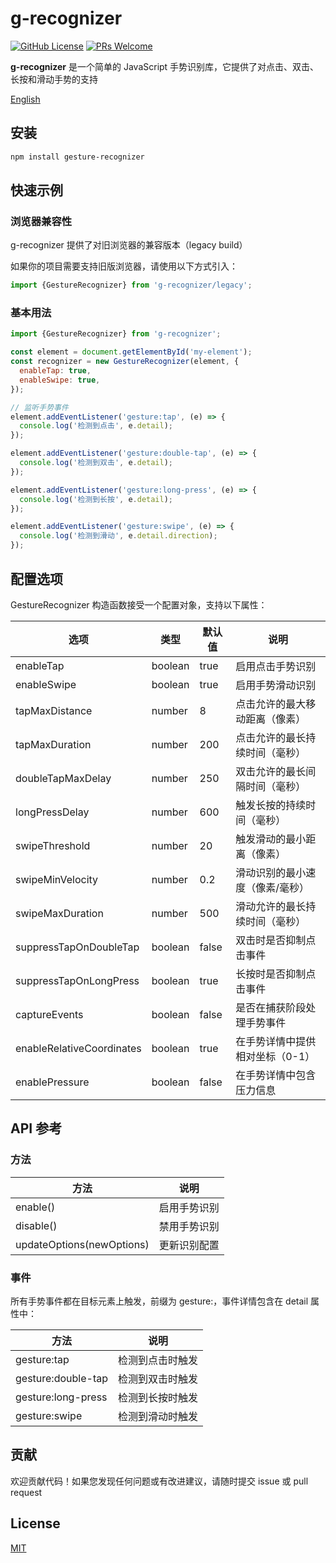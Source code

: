 # g-recognizer

[![GitHub License](https://img.shields.io/github/license/dafengzhen/g-recognizer?color=blue)](https://github.com/dafengzhen/evflow)
[![PRs Welcome](https://img.shields.io/badge/PRs-welcome-brightgreen.svg)](https://github.com/dafengzhen/g-recognizer/pulls)

**g-recognizer** 是一个简单的 JavaScript 手势识别库，它提供了对点击、双击、长按和滑动手势的支持

[English](./README.md)

## 安装

```bash
npm install gesture-recognizer
```

## 快速示例

### 浏览器兼容性

g-recognizer 提供了对旧浏览器的兼容版本（legacy build）

如果你的项目需要支持旧版浏览器，请使用以下方式引入：

```javascript
import {GestureRecognizer} from 'g-recognizer/legacy';
```

### 基本用法

```javascript
import {GestureRecognizer} from 'g-recognizer';

const element = document.getElementById('my-element');
const recognizer = new GestureRecognizer(element, {
  enableTap: true,
  enableSwipe: true,
});

// 监听手势事件
element.addEventListener('gesture:tap', (e) => {
  console.log('检测到点击', e.detail);
});

element.addEventListener('gesture:double-tap', (e) => {
  console.log('检测到双击', e.detail);
});

element.addEventListener('gesture:long-press', (e) => {
  console.log('检测到长按', e.detail);
});

element.addEventListener('gesture:swipe', (e) => {
  console.log('检测到滑动', e.detail.direction);
});
```

## 配置选项

GestureRecognizer 构造函数接受一个配置对象，支持以下属性：

| 选项                        | 类型      | 默认值   | 说明                |
|---------------------------|---------|-------|-------------------|
| enableTap                 | boolean | true  | 启用点击手势识别          |
| enableSwipe               | boolean | true  | 启用手势滑动识别          |
| tapMaxDistance            | number  | 8     | 点击允许的最大移动距离（像素）   |
| tapMaxDuration            | number  | 200   | 点击允许的最长持续时间（毫秒）   |
| doubleTapMaxDelay         | number  | 250   | 双击允许的最长间隔时间（毫秒）   |
| longPressDelay            | number  | 600   | 触发长按的持续时间（毫秒）     |
| swipeThreshold            | number  | 20    | 触发滑动的最小距离（像素）     |
| swipeMinVelocity          | number  | 0.2   | 滑动识别的最小速度（像素/毫秒）  |
| swipeMaxDuration          | number  | 500   | 滑动允许的最长持续时间（毫秒）   |
| suppressTapOnDoubleTap    | boolean | false | 双击时是否抑制点击事件       |
| suppressTapOnLongPress    | boolean | true  | 长按时是否抑制点击事件       |
| captureEvents             | boolean | false | 是否在捕获阶段处理手势事件     |
| enableRelativeCoordinates | boolean | true  | 在手势详情中提供相对坐标（0-1） |
| enablePressure            | boolean | false | 在手势详情中包含压力信息      |

## API 参考

### 方法

| 方法                         | 说明     | 
|----------------------------|--------|
| enable()                   | 启用手势识别 | 
| disable()                  | 禁用手势识别 | 
| updateOptions(newOptions)	 | 更新识别配置 | 

### 事件

所有手势事件都在目标元素上触发，前缀为 gesture:，事件详情包含在 detail 属性中：

| 方法                  | 说明        | 
|---------------------|-----------|
| gesture:tap	        | 检测到点击时触发  | 
| gesture:double-tap  | 检测到双击时触发	 | 
| gesture:long-press	 | 检测到长按时触发	 | 
| gesture:swipe	      | 检测到滑动时触发	 | 

## 贡献

欢迎贡献代码！如果您发现任何问题或有改进建议，请随时提交 issue 或 pull request

## License

[MIT](https://opensource.org/licenses/MIT)

